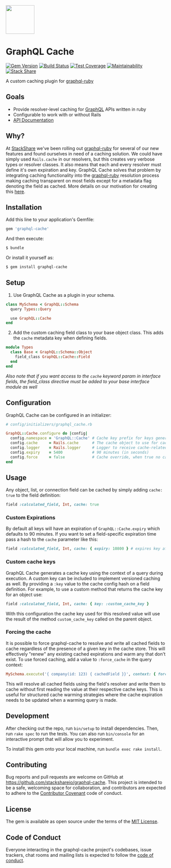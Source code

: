 <img height=90 src=https://img.stackshare.io/misc/graphql-cache.png>

# GraphQL Cache
[![Gem Version](https://badge.fury.io/rb/graphql-cache.svg)](https://badge.fury.io/rb/graphql-cache) [![Build Status](https://travis-ci.org/stackshareio/graphql-cache.svg?branch=master)](https://travis-ci.org/stackshareio/graphql-cache) [![Test Coverage](https://api.codeclimate.com/v1/badges/524c0f23ed1dbf0f9338/test_coverage)](https://codeclimate.com/github/stackshareio/graphql-cache/test_coverage) [![Maintainability](https://api.codeclimate.com/v1/badges/524c0f23ed1dbf0f9338/maintainability)](https://codeclimate.com/github/stackshareio/graphql-cache/maintainability) [![Stack Share](https://img.shields.io/badge/tech-stack-0690fa.svg?style=flat)](https://stackshare.io/stackshare/graphql-cache)

A custom caching plugin for [graphql-ruby](https://github.com/rmosolgo/graphql-ruby)

## Goals

- Provide resolver-level caching for [GraphQL](https://graphql.org) APIs written in ruby
- Configurable to work with or without Rails
- [API Documentation](https://www.rubydoc.info/gems/graphql-cache)

## Why?

At [StackShare](https://stackshare.io) we've been rolling out [graphql-ruby](https://github.com/rmosolgo/graphql-ruby) for several of our new features and found ourselves in need of a caching solution.  We could have simply used `Rails.cache` in our resolvers, but this creates very verbose types or resolver classes.  It also means that each and every resolver must define it's own expiration and key.  GraphQL Cache solves that problem by integrating caching functionality into the [graphql-ruby](https://github.com/rmosolgo/graphql-ruby) resolution process making caching transparent on most fields except for a metadata flag denoting the field as cached. More details on our motivation for creating this [here](https://stackshare.io/posts/introducing-graphql-cache).

## Installation

Add this line to your application's Gemfile:

```ruby
gem 'graphql-cache'
```

And then execute:

```sh
$ bundle
```

Or install it yourself as:

```sh
$ gem install graphql-cache
```

## Setup

1. Use GraphQL Cache as a plugin in your schema.

  ```ruby
  class MySchema < GraphQL::Schema
    query Types::Query

    use GraphQL::Cache
  end
  ```
2. Add the custom caching field class to your base object class. This adds the `cache` metadata key when defining fields.
  ```ruby
  module Types
    class Base < GraphQL::Schema::Object
      field_class GraphQL::Cache::Field
    end
  end
  ```
_Also note that if you want access to the `cache` keyword param in interface fields, the field_class directive must be added to your base interface module as well_

## Configuration

GraphQL Cache can be configured in an initializer:

```ruby
# config/initializers/graphql_cache.rb

GraphQL::Cache.configure do |config|
  config.namespace = 'GraphQL::Cache' # Cache key prefix for keys generated by graphql-cache
  config.cache     = Rails.cache      # The cache object to use for caching
  config.logger    = Rails.logger     # Logger to receive cache-related log messages
  config.expiry    = 5400             # 90 minutes (in seconds)
  config.force     = false            # Cache override, when true no caching takes place
end
```

## Usage

Any object, list, or connection field can be cached by simply adding `cache: true` to the field definition:

```ruby
field :calculated_field, Int, cache: true
```

### Custom Expirations

By default all keys will have an expiration of `GraphQL::Cache.expiry` which defaults to 90 minutes.  If you want to set a field-specific expiration time pass a hash to the `cache` parameter like this:

```ruby
field :calculated_field, Int, cache: { expiry: 10800 } # expires key after 180 minutes
```

### Custom cache keys

GraphQL Cache generates a cache key using the context of a query during execution. A custom key can be included to implement versioned caching as well. By providing a `:key` value to the cache config hash on a field definition.  For example, to use a custom method that returns the cache key for an object use:

```ruby
field :calculated_field, Int, cache: { key: :custom_cache_key }
```

With this configuration the cache key used for this resolved value will use the result of the method `custom_cache_key` called on the parent object.

### Forcing the cache

It is possible to force graphql-cache to resolve and write all cached fields to cache regardless of the presence of a given key in the cache store.  This will effectively "renew" any existing cached expirations and warm any that don't exist. To use forced caching, add a value to `:force_cache` in the query context:

```ruby
MySchema.execute('{ company(id: 123) { cachedField }}', context: { force_cache: true })
```

This will resolve all cached fields using the field's resolver and write them to cache without first reading the value at their respective cache keys.  This is useful for structured cache warming strategies where the cache expiration needs to be updated when a warming query is made.

## Development

After checking out the repo, run `bin/setup` to install dependencies. Then, run `rake spec` to run the tests. You can also run `bin/console` for an interactive prompt that will allow you to experiment.

To install this gem onto your local machine, run `bundle exec rake install`.

## Contributing

Bug reports and pull requests are welcome on GitHub at https://github.com/stackshareio/graphql-cache. This project is intended to be a safe, welcoming space for collaboration, and contributors are expected to adhere to the [Contributor Covenant](http://contributor-covenant.org) code of conduct.

## License

The gem is available as open source under the terms of the [MIT License](https://opensource.org/licenses/MIT).

## Code of Conduct

Everyone interacting in the graphql-cache project's codebases, issue trackers, chat rooms and mailing lists is expected to follow the [code of conduct](https://github.com/stackshareio/graphql-cache/blob/master/CODE_OF_CONDUCT.md).
